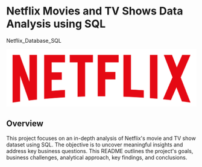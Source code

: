 # Netflix Movies and TV Shows Data Analysis using SQL
Netflix_Database_SQL

![Netflix_Logo](logo.png)

## Overview 
This project focuses on an in-depth analysis of Netflix's movie and TV show dataset using SQL. The objective is to uncover meaningful insights and address key business questions. This README outlines the project's goals, business challenges, analytical approach, key findings, and conclusions.
